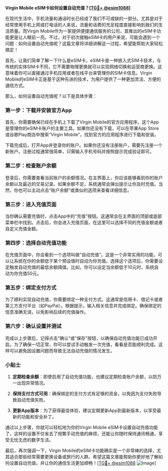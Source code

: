 **Virgin Mobile eSIM卡如何设置自动充值？[[TG💪+ @esim1088](https://t.me/s/esim1088)]**

在现代生活中，手机流量和通话时长已经成了我们不可或缺的一部分。尤其是对于经常使用手机上网或打电话的人来说，流量和话费的充足程度直接影响到我们的生活质量。而Virgin Mobile作为一家提供便捷通信服务的公司，其推出的eSIM卡功能更是让人眼前一亮。不过，对于初次接触eSIM卡的用户来说，可能会遇到一个问题：如何设置自动充值呢？这篇文章将详细讲解这一过程，希望能帮助大家轻松搞定！

首先，让我们简单了解一下什么是eSIM卡。eSIM卡是一种嵌入式SIM卡技术，与传统的实体SIM卡不同，它不需要物理更换就可以实现网络切换和运营商更换。这意味着你可以直接通过手机应用或者在线平台来管理你的SIM卡信息。Virgin Mobile的eSIM卡正是基于这种先进的技术，为用户提供了一种更加灵活、方便的通信方式。

那么，如何设置自动充值呢？以下是具体步骤：

### 第一步：下载并安装官方App

首先，你需要确保已经在手机上下载了Virgin Mobile的官方应用程序。这个App是管理你的eSIM卡账户的主要工具。如果你还没有下载，可以在苹果App Store或谷歌Play商店中搜索“Virgin Mobile”，找到官方的应用程序进行下载和安装。

下载完成后，打开App并登录你的账户。如果你还没有注册账户，需要先注册一个新账户。注册过程通常很简单，只需输入手机号码并按照提示完成验证即可。

### 第二步：检查账户余额

登录后，你需要查看当前账户的余额情况。在主界面上，你应该能够看到你的账户余额以及最近的交易记录。如果余额不足，系统通常会弹出提示让你及时充值。当然，你也可以主动点击“账户余额”或类似的选项来查看详细信息。

### 第三步：进入充值页面

当你确认需要充值时，点击App中的“充值”按钮。这通常会在主界面的顶部或底部菜单栏中找到。点击后，你会进入充值页面，在这里可以选择不同的充值金额或者自定义充值金额。

### 第四步：选择自动充值功能

在充值页面中，你会看到一个选项叫做“自动充值”。这是一个非常实用的功能，可以让系统在你的余额低于某个预设值时自动为你充值。选择这个选项后，你需要设定触发自动充值的最低余额阈值。比如，你可以设定当余额低于10元时，系统自动为你充值50元。

### 第五步：绑定支付方式

为了顺利实现自动充值，你需要绑定一种支付方式。这通常是信用卡、借记卡或者第三方支付平台（如PayPal）。根据提示，输入相关信息并完成绑定。确保绑定的信息准确无误，以免影响后续的充值操作。

### 第六步：确认设置并测试

完成以上步骤后，记得点击“确认”或“保存”按钮，以确保自动充值功能已成功开启。为了确保一切正常，你可以尝试手动触发一次充值，看看是否能顺利完成。这样可以避免因设置问题而导致无法自动充值的情况发生。

### 小贴士

1. **定期检查余额**：即使启用了自动充值功能，也建议定期检查账户余额，以防万一出现异常情况。
   
2. **保持支付方式可用**：确保绑定的支付方式有足够的资金，以免因为支付失败导致自动充值失败。

3. **更新App版本**：为了获得最佳体验，建议定期更新App到最新版本，以享受最新的功能和安全补丁。

通过以上步骤，你就可以轻松地为你的Virgin Mobile eSIM卡设置自动充值功能了。这样的设置不仅省去了频繁手动充值的麻烦，还能让你随时保持通讯畅通，享受无忧无虑的数字生活。

最后，再次强调一下，Virgin Mobile的eSIM卡功能确实是一个非常棒的选择，尤其适合那些经常需要更换设备或旅行的人群。希望这篇文章能帮助你更好地了解如何设置自动充值，并让你的通信生活更加顺畅！[[TG💪+ @esim1088](https://t.me/s/esim1088) ![Image](https://i.postimg.cc/4NQfJmqS/Snipaste-2025-05-13-00-14-12.png)]